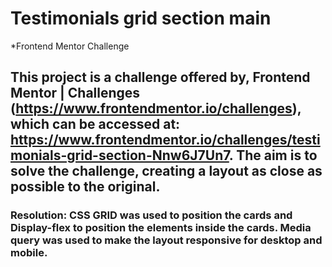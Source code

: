 # Testimonials grid section main

\*Frontend Mentor Challenge

## This project is a challenge offered by, Frontend Mentor | Challenges (https://www.frontendmentor.io/challenges), which can be accessed at: https://www.frontendmentor.io/challenges/testimonials-grid-section-Nnw6J7Un7. The aim is to solve the challenge, creating a layout as close as possible to the original.

### Resolution: CSS GRID was used to position the cards and Display-flex to position the elements inside the cards. Media query was used to make the layout responsive for desktop and mobile.
